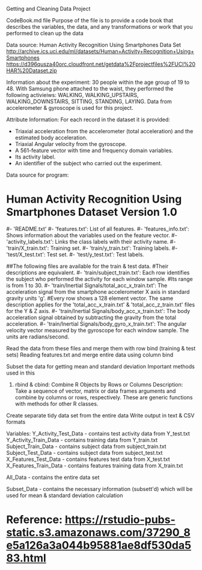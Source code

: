 
Getting and Cleaning Data Project

CodeBook.md file Purpose of the file is to provide a code book that describes the variables, the data, and any transformations or work that you performed to clean up the data

Data source: Human Activity Recognition Using Smartphones Data Set
http://archive.ics.uci.edu/ml/datasets/Human+Activity+Recognition+Using+Smartphones 
https://d396qusza40orc.cloudfront.net/getdata%2Fprojectfiles%2FUCI%20HAR%20Dataset.zip 

Information about the experiment:
30 people within the age group of 19 to 48. With Samsung phone attached to the waist, they performed the following activieiws: WALKING, WALKING_UPSTAIRS, WALKING_DOWNSTAIRS, SITTING, STANDING, LAYING. Data from accelerometer & gyroscope is used for this project.

Attribute Information:
For each record in the dataset it is provided: 
- Triaxial acceleration from the accelerometer (total acceleration) and the estimated body acceleration. 
- Triaxial Angular velocity from the gyroscope. 
- A 561-feature vector with time and frequency domain variables. 
- Its activity label. 
- An identifier of the subject who carried out the experiment.

Data source for program:
# Human Activity Recognition Using Smartphones Dataset Version 1.0
#- 'README.txt'
#- 'features.txt': List of all features.
#- 'features_info.txt': Shows information about the variables used on the feature vector.
#- 'activity_labels.txt': Links the class labels with their activity name.
#- 'train/X_train.txt': Training set.
#- 'train/y_train.txt': Training labels.
#- 'test/X_test.txt': Test set.
#- 'test/y_test.txt': Test labels.

##The following files are available for the train & test data. 
#Their descriptions are equivalent. 
#- 'train/subject_train.txt': Each row identifies the subject who performed the activity for each window sample. 
#Its range is from 1 to 30. 
#- 'train/Inertial Signals/total_acc_x_train.txt': The acceleration signal from the smartphone accelerometer X axis in standard gravity units 'g'.
#Every row shows a 128 element vector. The same description applies for the 'total_acc_x_train.txt' & 'total_acc_z_train.txt' files for the Y & Z axis. 
#- 'train/Inertial Signals/body_acc_x_train.txt': The body acceleration signal obtained by subtracting the gravity from the total acceleration. 
#- 'train/Inertial Signals/body_gyro_x_train.txt': The angular velocity vector measured by the gyroscope for each window sample. The units are radians/second.


Read the data from these files and merge them with row bind (training & test sets)
Reading features.txt and merge entire data using column bind

Subset the data for getting mean and standard deviation
Important methods used in this 
1.  rbind & cbind: Combine R Objects by Rows or Columns
Description: Take a sequence of vector, matrix or data frames arguments and combine by columns or rows, respectively. These are generic functions with methods for other R classes.

Create separate tidy data set from the entire data
Write output in text & CSV formats

Variables:
Y_Activity_Test_Data - contains test activity data from Y_test.txt
Y_Activity_Train_Data - contains training data from Y_train.txt
Subject_Train_Data - contains subject data from subject_train.txt
Subject_Test_Data - contains subject data from subject_test.txt
X_Features_Test_Data - contains features test data from X_test.txt
X_Features_Train_Data - contains features training data from X_train.txt

All_Data - contains the entire data set

Subset_Data - contains the necessary information (subsett'd) which will be used for mean & standard deviation calculation

# Reference: https://rstudio-pubs-static.s3.amazonaws.com/37290_8e5a126a3a044b95881ae8df530da583.html


